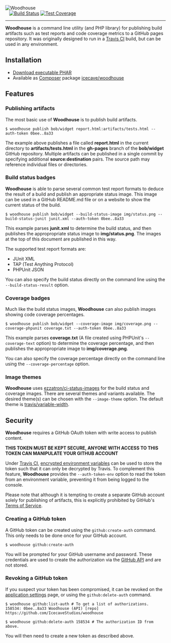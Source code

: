 ![Woodhouse](http://icecave.com.au/assets/img/project-icons/icon-woodhouse.png)<br>&nbsp;&nbsp;
[![Build Status](https://api.travis-ci.org/IcecaveStudios/woodhouse.png)](http://travis-ci.org/IcecaveStudios/woodhouse)
[![Test Coverage](http://icecave.com.au/woodhouse/coverage-report/coverage.png)](http://icecave.com.au/woodhouse/coverage-report/index.html)

---

**Woodhouse** is a command line utility (and PHP library) for publishing build artifacts such as test reports and code coverage metrics to a GitHub pages repository.
It was originally designed to run in a [Travis CI](http://travis-ci.org) build, but can be used in any environment.

## Installation

* [Download executable PHAR](http://icecave.com.au/woodhouse/woodhouse)
* Available as [Composer](http://getcomposer.org) package [icecave/woodhouse](https://packagist.org/packages/icecave/woodhouse)

## Features

### Publishing artifacts

The most basic use of **Woodhouse** is to publish build artifacts.

    $ woodhouse publish bob/widget report.html:artifacts/tests.html --auth-token 0bee..8a33

The example above publishes a file called **report.html** in the current directory to
**artifacts/tests.html** in the **gh-pages** branch of the **bob/widget** GitHub repository.
Multiple artifacts can be published in a single commit by specifying additional **source:destination** pairs.
The source path may reference individual files or directories.

### Build status badges

**Woodhouse** is able to parse several common test report formats to deduce the result of a build
and publish an appropriate status image. This image can be used in a GitHub README.md file or on
a website to show the current status of the build.

    $ woodhouse publish bob/widget --build-status-image img/status.png --build-status-junit junit.xml --auth-token 0bee..8a33

This example parses **junit.xml** to determine the build status, and then publishes the appropropriate
status image to **img/status.png**. The images at the top of this document are
published in this way.

The supported test report formats are:
 * JUnit XML
 * TAP (Test Anything Protocol)
 * PHPUnit JSON

You can also specify the build status directly on the command line using the `--build-status-result` option.

### Coverage badges

Much like the build status images, **Woodhouse** can also publish images showing code coverage percentages.

    $ woodhouse publish bob/widget --coverage-image img/coverage.png --coverage-phpunit coverage.txt --auth-token 0bee..8a33

This example parses **coverage.txt** (A file created using PHPUnit's `--coverage-text` option) to determine
the coverage percentage, and then publishes the appropropriate image to **img/coverage.png**.

You can also specify the coverage percentage directly on the command line using the `--coverage-percentage` option.

### Image themes

**Woodhouse** uses [ezzatron/ci-status-images](https://github.com/ezzatron/ci-status-images) for the build status and coverage images.
There are several themes and variants available. The desired theme(s) can be chosen with the `--image-theme` option. The default theme is
[travis/variable-width](https://github.com/ezzatron/ci-status-images/tree/master/img/travis).

## Security

**Woodhouse** requires a GitHub OAuth token with write access to publish content.

**THIS TOKEN MUST BE KEPT SECURE, ANYONE WITH ACCESS TO THIS TOKEN CAN MANIPULATE YOUR GITHUB ACCOUNT**

Under [Travis CI](http://travis-ci.org), [encrypted environment variables](http://about.travis-ci.org/docs/user/build-configuration/#Secure-environment-variables)
can be used to store the token such that it can only be decrypted by Travis. To complement this feature, **Woodhouse** provides the `--auth-token-env`
option to read the token from an environment variable, preventing it from being logged to the console.

Please note that although it is tempting to create a separate GitHub account solely for publishing of artifacts, this is explicitly
prohibited by GitHub's [Terms of Service](https://help.github.com/articles/github-terms-of-service).

### Creating a GitHub token

A GitHub token can be created using the `github:create-auth` command. This only needs to be done once for your GitHub account.

    $ woodhouse github:create-auth

You will be prompted for your GitHub username and password. These credentials are used to create the authorization via the
[GitHub API](http://developer.github.com/v3/oauth/#create-a-new-authorization) and are not stored.

### Revoking a GitHub token

If you suspect your token has been compromised, it can be revoked on the [application settings](https://github.com/settings/applications)
page, or using the `github:delete-auth` command.

    $ woodhouse github:list-auth # To get a list of authorizations.
    158534: 0bee..8a33 Woodhouse (API) [repo] https://github.com/IcecaveStudios/woodhouse

    $ woodhouse github:delete-auth 158534 # The authorization ID from above.

You will then need to create a new token as described above.
